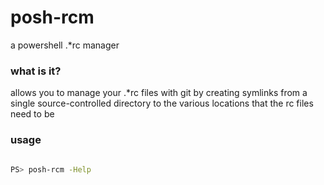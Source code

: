 # posh-rcm

a powershell .*rc manager


### what is it?

allows you to manage your .*rc files with git by creating symlinks from a single source-controlled directory to the various locations that the rc files need to be

### usage

```bash

PS> posh-rcm -Help

```
